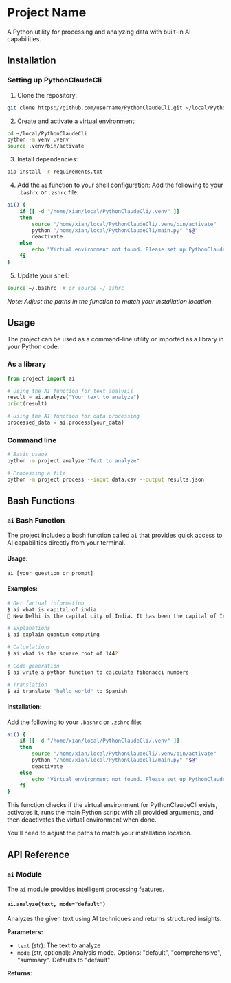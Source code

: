 # Project Name

A Python utility for processing and analyzing data with built-in AI capabilities.

## Installation

### Setting up PythonClaudeCli

1. Clone the repository:
```bash
git clone https://github.com/username/PythonClaudeCli.git ~/local/PythonClaudeCli
```

2. Create and activate a virtual environment:
```bash
cd ~/local/PythonClaudeCli
python -m venv .venv
source .venv/bin/activate
```

3. Install dependencies:
```bash
pip install -r requirements.txt
```

4. Add the `ai` function to your shell configuration:
Add the following to your `.bashrc` or `.zshrc` file:
```bash
ai() {
    if [[ -d "/home/xian/local/PythonClaudeCli/.venv" ]]
    then
        source "/home/xian/local/PythonClaudeCli/.venv/bin/activate"
        python "/home/xian/local/PythonClaudeCli/main.py" "$@"
        deactivate
    else
        echo "Virtual environment not found. Please set up PythonClaudeCli first."
    fi
}
```

5. Update your shell:
```bash
source ~/.bashrc  # or source ~/.zshrc
```

*Note: Adjust the paths in the function to match your installation location.*

## Usage

The project can be used as a command-line utility or imported as a library in your Python code.

### As a library

```python
from project import ai

# Using the AI function for text analysis
result = ai.analyze("Your text to analyze")
print(result)

# Using the AI function for data processing
processed_data = ai.process(your_data)
```

### Command line

```bash
# Basic usage
python -m project analyze "Text to analyze"

# Processing a file
python -m project process --input data.csv --output results.json
```

## Bash Functions

### `ai` Bash Function

The project includes a bash function called `ai` that provides quick access to AI capabilities directly from your terminal.

#### Usage:

```bash
ai [your question or prompt]
```

#### Examples:

```bash
# Get factual information
$ ai what is capital of india
 New Delhi is the capital city of India. It has been the capital of India since 1911...

# Explanations
$ ai explain quantum computing

# Calculations
$ ai what is the square root of 144?

# Code generation
$ ai write a python function to calculate fibonacci numbers

# Translation
$ ai translate "hello world" to Spanish
```

#### Installation:

Add the following to your `.bashrc` or `.zshrc` file:

```bash
ai() {
    if [[ -d "/home/xian/local/PythonClaudeCli/.venv" ]]
    then
        source "/home/xian/local/PythonClaudeCli/.venv/bin/activate"
        python "/home/xian/local/PythonClaudeCli/main.py" "$@"
        deactivate
    else
        echo "Virtual environment not found. Please set up PythonClaudeCli first."
    fi
}
```

This function checks if the virtual environment for PythonClaudeCli exists, activates it, runs the main Python script with all provided arguments, and then deactivates the virtual environment when done.

You'll need to adjust the paths to match your installation location.

## API Reference

### `ai` Module

The `ai` module provides intelligent processing features.

#### `ai.analyze(text, mode="default")`

Analyzes the given text using AI techniques and returns structured insights.

**Parameters:**
- `text` (str): The text to analyze
- `mode` (str, optional): Analysis mode. Options: "default", "comprehensive", "summary". Defaults to "default"

**Returns:**
